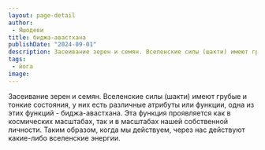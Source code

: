 ```yaml
---
layout: page-detail
author:
 - Яшодеви
title: биджа-авастхана
publishDate: "2024-09-01"
description: Засеивание зерен и семян. Вселенские силы (шакти) имеют грубые и тонкие состояния, у них есть различные атрибуты или функции, одна из этих функций - биджа-авастхана. Эта функция проявляется как в космических масштабах, так и в масштабах нашей собственной личности. Таким образом, когда мы действуем, через нас действуют какие-либо вселенские энергии.
tags:
 - йога
image: 
---
```


Засеивание зерен и семян. Вселенские силы (шакти) имеют грубые и тонкие состояния, у них есть различные атрибуты или функции, одна из этих функций - биджа-авастхана. Эта функция проявляется как в космических масштабах, так и в масштабах нашей собственной личности. Таким образом, когда мы действуем, через нас действуют какие-либо вселенские энергии.

